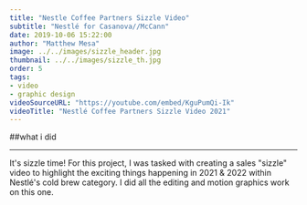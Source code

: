 ```yaml
---
title: "Nestle Coffee Partners Sizzle Video"
subtitle: "Nestlé for Casanova//McCann"
date: 2019-10-06 15:22:00
author: "Matthew Mesa"
image: ../../images/sizzle_header.jpg
thumbnail: ../../images/sizzle_th.jpg
order: 5
tags:
- video
- graphic design
videoSourceURL: "https://youtube.com/embed/KguPumQi-Ik"
videoTitle: "Nestlé Coffee Partners Sizzle Video 2021"
---
```


##what i did

***

It's sizzle time! For this project, I was tasked with creating a sales "sizzle" video to highlight the exciting things happening in 2021 & 2022 within Nestlé's cold brew category. I did all the editing and motion graphics work on this one.


